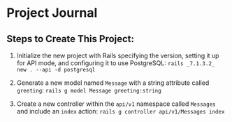 # Project Journal

## Steps to Create This Project:

1. Initialize the new project with Rails specifying the version, setting it up for API mode, and configuring it to use PostgreSQL:
   `rails _7.1.3.2_ new . --api -d postgresql`

2. Generate a new model named `Message` with a string attribute called `greeting`:
   `rails g model Message greeting:string`

3. Create a new controller within the `api/v1` namespace called `Messages` and include an `index` action:
   `rails g controller api/v1/Messages index`
